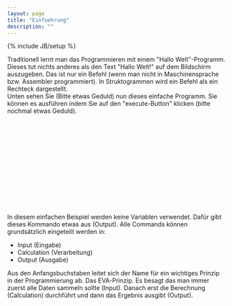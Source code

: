 ```yaml
---
layout: page
title: "Einfuehrung"
description: ""
---
```

{% include JB/setup %}

Traditionell lernt man das Programmieren mit einem "Hallo Welt"-Programm. Dieses tut nichts anderes als den Text "Hallo Welt!" auf dem Bildschirm auszugeben. Das ist nur ein Befehl (wenn man nicht in Maschinensprache bzw. Assembler programmiert). In Struktogrammen wird ein Befehl als ein Rechteck dargestellt. <br>
Unten sehen Sie (Bitte etwas Geduld) nun dieses einfache Programm. Sie k&ouml;nnen es ausführen indem Sie auf den "execute-Button" klicken (bitte nochmal etwas Geduld).




<object classid="clsid:8AD9C840-044E-11D1-B3E9-00805F499D93" codebase="http://java.sun.com/products/plugin/1.3/jinstall-13-win32.cab#Version=1,3,0,0" height="200" width="400">
<param name="CODE" value="struktor.Struktor.class">
<param name="ARCHIVE" value="../struktor.jar">
<param name="type" value="application/x-java-applet;version=1.3">
<param name="scriptable" value="false">
<param name="Preset1" value="asImage">
<param name="enabExecute" value="true">
<param name="load" value="../struktogramme/hallowelt.str">
<comment><embed type="application/x-java-applet;version=1.3" code="struktor.Struktor.class" archive="../struktor.jar" scriptable="false" Preset1="asImage" enabexecute="true" load="../struktogramme/hallowelt.str" pluginspage="http://java.sun.com/products/plugin/1.3/plugin-install.html" height="200" width="400"><noembed></COMMENT>
</noembed></comment></object>


In diesem einfachen Beispiel werden keine Variablen verwendet. Dafür gibt dieses Kommando etwas aus (Output). Alle Commands können grundsätzlich eingeteilt werden in:

* Input (Eingabe)
* Calculation (Verarbeitung)
* Output (Ausgabe)

Aus den Anfangsbuchstaben leitet sich der Name für ein wichtiges Prinzip in der Programmierung ab. Das EVA-Prinzip. Es besagt das man immer zuerst alle Daten sammeln sollte (Input). Danach erst die Berechnung (Calculation) durchführt und dann das Ergebnis ausgibt (Output).

